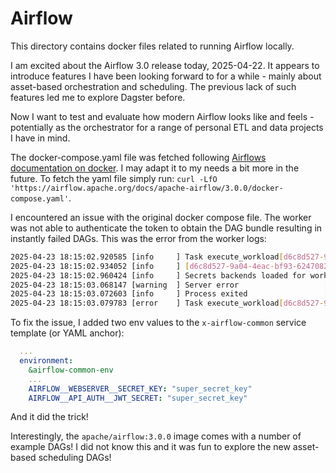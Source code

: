 # Airflow

This directory contains docker files related to running Airflow locally.

I am excited about the Airflow 3.0 release today, 2025-04-22. It appears to introduce features I have been looking forward to for a while - mainly about asset-based orchestration and scheduling. The previous lack of such features led me to explore Dagster before.

Now I want to test and evaluate how modern Airflow looks like and feels - potentially as the orchestrator for a range of personal ETL and data projects I have in mind.

The docker-compose.yaml file was fetched following [Airflows documentation on docker](https://airflow.apache.org/docs/apache-airflow/stable/howto/docker-compose/index.html). I may adapt it to my needs a bit more in the future. To fetch the yaml file simply run: `curl -LfO 'https://airflow.apache.org/docs/apache-airflow/3.0.0/docker-compose.yaml'`.

I encountered an issue with the original docker compose file. The worker was not able to authenticate the token to obtain the DAG bundle resulting in instantly failed DAGs. This was the error from the worker logs:
```bash
2025-04-23 18:15:02.920585 [info     ] Task execute_workload[d6c8d527-9a04-4eac-bf93-62470822e813] received [celery.worker.strategy]
2025-04-23 18:15:02.934052 [info     ] [d6c8d527-9a04-4eac-bf93-62470822e813] Executing workload in Celery: token='eyJ***' ti=TaskInstance(id=UUID('019663dc-4697-76b5-b1c7-0f7bdbc672a7'), task_id='producing_task_2', dag_id='asset_produces_2', run_id='manual__2025-04-23T18:15:02.540391+00:00', try_number=1, map_index=-1, pool_slots=1, queue='default', priority_weight=1, executor_config=None, parent_context_carrier={}, context_carrier={}, queued_dttm=None) dag_rel_path=PurePosixPath('example_assets.py') bundle_info=BundleInfo(name='example_dags', version=None) log_path='dag_id=asset_produces_2/run_id=manual__2025-04-23T18:15:02.540391+00:00/task_id=producing_task_2/attempt=1.log' type='ExecuteTask' [airflow.providers.celery.executors.celery_executor_utils]
2025-04-23 18:15:02.960424 [info     ] Secrets backends loaded for worker [supervisor] backend_classes=['EnvironmentVariablesBackend'] count=1
2025-04-23 18:15:03.068147 [warning  ] Server error                   [airflow.sdk.api.client] detail=None
2025-04-23 18:15:03.072603 [info     ] Process exited                 [supervisor] exit_code=-9 pid=213 signal_sent=SIGKILL
2025-04-23 18:15:03.079783 [error    ] Task execute_workload[d6c8d527-9a04-4eac-bf93-62470822e813] raised unexpected: ServerResponseError('Invalid auth token: Signature verification failed') [celery.app.trace]
```
To fix the issue, I added two env values to the `x-airflow-common` service template (or YAML anchor):
```yaml
  ...
  environment:
    &airflow-common-env
    ...
    AIRFLOW__WEBSERVER__SECRET_KEY: "super_secret_key"
    AIRFLOW__API_AUTH__JWT_SECRET: "super_secret_key"
```
And it did the trick! 

Interestingly, the `apache/airflow:3.0.0` image comes with a number of example DAGs! I did not know this and it was fun to explore the new asset-based scheduling DAGs!